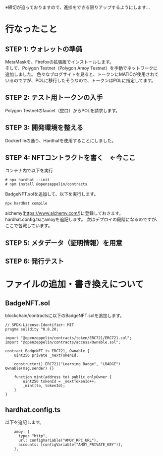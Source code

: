 ※締切が迫っておりますので、進捗をできる限りアップするようにします...
# 行なったこと
## STEP 1: ウォレットの準備
MetaMaskを、Firefoxの拡張版でインストールします。  
そして、Polygon Testnet（Polygon Amoy Testnet）を手動でネットワークに追加しました。
色々なブログサイトを見ると、トークンにMATICが使用されているのですが、POLに移行したそうなので、トークンはPOLに指定してます。
## STEP 2: テスト用トークンの入手
Polygon Testnetのfaucet（蛇口）からPOLを請求します。
## STEP 3: 開発環境を整える
Dockerfileの通り、Hardhatを使用することにしました。
## STEP 4: NFTコントラクトを書く　**←今ここ**
コンテナ内で以下を実行
```
# npx hardhat --init
# npm install @openzeppelin/contracts
```
BadgeNFT.solを追加して、以下を実行します。
```
npx hardhat compile
```
alchemy(https://www.alchemy.com/)に登録しておきます。  
hardhat.config.tsにamoyを追記します。
次はデプロイの段階になるのですが、ここで苦戦しています。
## STEP 5: メタデータ（証明情報）を用意
## STEP 6: 発行テスト



# ファイルの追加・書き換えについて
## BadgeNFT.sol
blockchain/contractsに以下のBadgeNFT.solを追加します。
```
// SPDX-License-Identifier: MIT
pragma solidity ^0.8.20;

import "@openzeppelin/contracts/token/ERC721/ERC721.sol";
import "@openzeppelin/contracts/access/Ownable.sol";

contract BadgeNFT is ERC721, Ownable {
    uint256 private _nextTokenId;

    constructor() ERC721("Learning Badge", "LBADGE") Ownable(msg.sender) {}

    function mint(address to) public onlyOwner {
        uint256 tokenId = _nextTokenId++;
        _mint(to, tokenId);
    }
}
```
## hardhat.config.ts
以下を追記します。
```
    amoy: {
      type: "http",
      url: configVariable("AMOY_RPC_URL"),
      accounts: [configVariable("AMOY_PRIVATE_KEY")],
    },
```